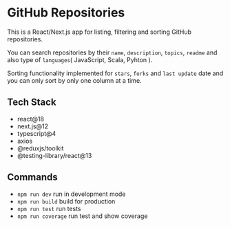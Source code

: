 # GitHub Repositories

This is a React/Next.js app for listing, filtering and sorting GitHub repositories.

You can search repositories by their `name`, `description`, `topics`, `readme` and also type of `languages`( JavaScript, Scala, Pyhton ).

Sorting functionality implemented for `stars`, `forks` and `last update` date and you can only sort by only one column at a time.

## Tech Stack

- react@18
- next.js@12
- typescript@4
- axios
- @reduxjs/toolkit
- @testing-library/react@13

## Commands

- `npm run dev` run in development mode
- `npm run build` build for production
- `npm run test` run tests
- `npm run coverage` run test and show coverage
